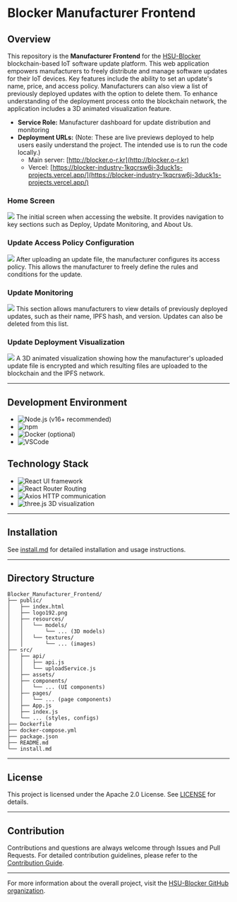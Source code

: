 # Blocker Manufacturer Frontend

## Overview

This repository is the **Manufacturer Frontend** for the [HSU-Blocker](https://github.com/HSU-Blocker) blockchain-based IoT software update platform. This web application empowers manufacturers to freely distribute and manage software updates for their IoT devices. Key features include the ability to set an update's name, price, and access policy. Manufacturers can also view a list of previously deployed updates with the option to delete them. To enhance understanding of the deployment process onto the blockchain network, the application includes a 3D animated visualization feature.

- **Service Role:** Manufacturer dashboard for update distribution and monitoring
- **Deployment URLs:**
  (Note: These are live previews deployed to help users easily understand the project. The intended use is to run the code locally.)
  - Main server: [http://blocker.o-r.kr](http://blocker.o-r.kr)
  - Vercel: [https://blocker-industry-1kqcrsw6j-3duck1s-projects.vercel.app/](https://blocker-industry-1kqcrsw6j-3duck1s-projects.vercel.app/)


### Home Screen
<img src="https://github.com/user-attachments/assets/6a7aa79d-63e6-41f3-a977-0d562c5646f8" />
The initial screen when accessing the website. It provides navigation to key sections such as Deploy, Update Monitoring, and About Us.

### Update Access Policy Configuration
<img src="https://github.com/user-attachments/assets/69b90301-c7ef-4aa5-85b9-f2aee1d46f71" />
After uploading an update file, the manufacturer configures its access policy. This allows the manufacturer to freely define the rules and conditions for the update.

### Update Monitoring
<img src="https://github.com/user-attachments/assets/f9a37c23-d531-4734-a88f-4a39f24d5ed5" />
This section allows manufacturers to view details of previously deployed updates, such as their name, IPFS hash, and version. Updates can also be deleted from this list.

### Update Deployment Visualization
<img src="https://github.com/user-attachments/assets/b1e83948-0e5a-4865-b9f5-79eae5d0b4eb" />
A 3D animated visualization showing how the manufacturer's uploaded update file is encrypted and which resulting files are uploaded to the blockchain and the IPFS network.


---

## Development Environment

- ![Node.js](https://img.shields.io/badge/Node.js-339933?style=flat&logo=node.js&logoColor=white) (v16+ recommended)
- ![npm](https://img.shields.io/badge/npm-CB3837?style=flat&logo=npm&logoColor=white)
- ![Docker](https://img.shields.io/badge/Docker-2496ED?style=flat&logo=docker&logoColor=white) (optional)
- ![VSCode](https://img.shields.io/badge/Visual_Studio_Code-007ACC?style=flat&logo=visualstudiocode&logoColor=white)

## Technology Stack

- ![React](https://img.shields.io/badge/React-20232A?style=flat&logo=react&logoColor=61DAFB) UI framework
- ![React Router](https://img.shields.io/badge/React_Router-CA4245?style=flat&logo=react-router&logoColor=white) Routing
- ![Axios](https://img.shields.io/badge/Axios-5A29E4?style=flat&logo=axios&logoColor=white) HTTP communication
- ![three.js](https://img.shields.io/badge/three.js-000000?style=flat&logo=three.js&logoColor=white) 3D visualization

---


## Installation

See [install.md](./install.md) for detailed installation and usage instructions.

---


## Directory Structure

```
Blocker_Manufacturer_Frontend/
├── public/
│   ├── index.html
│   ├── logo192.png
│   ├── resources/
│   │   └── models/
│   │       └── ... (3D models)
│   │   └── textures/
│   │       └── ... (images)
├── src/
│   ├── api/
│   │   ├── api.js
│   │   └── uploadService.js
│   ├── assets/
│   ├── components/
│   │   └── ... (UI components)
│   ├── pages/
│   │   └── ... (page components)
│   ├── App.js
│   ├── index.js
│   └── ... (styles, configs)
├── Dockerfile
├── docker-compose.yml
├── package.json
├── README.md
└── install.md
```


---

## License

This project is licensed under the Apache 2.0 License. See [LICENSE](./LICENSE) for details.

---

## Contribution

Contributions and questions are always welcome through Issues and Pull Requests.
For detailed contribution guidelines, please refer to the [Contribution Guide](./CONTRIBUTING.md).


---
For more information about the overall project, visit the [HSU-Blocker GitHub organization](https://github.com/HSU-Blocker).
